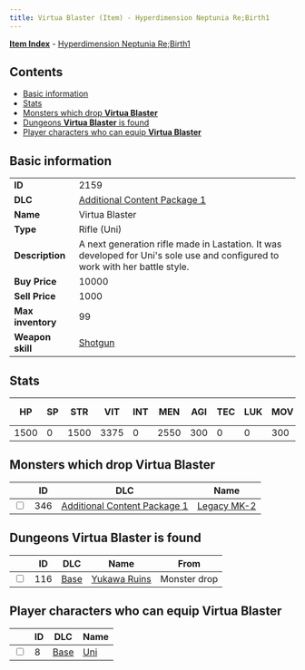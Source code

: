 ```yaml
---
title: Virtua Blaster (Item) - Hyperdimension Neptunia Re;Birth1
---
```


[**Item Index**](/neptunia/rb1/item/index.html) - [Hyperdimension Neptunia Re;Birth1](/neptunia/rb1)

## Contents

- [Basic information](#basic-information)
- [Stats](#stats)
- [Monsters which drop **Virtua Blaster**](#monsters-which-drop-virtua-blaster)
- [Dungeons **Virtua Blaster** is found](#dungeons-virtua-blaster-is-found)
- [Player characters who can equip **Virtua Blaster**](#player-characters-who-can-equip-virtua-blaster)

## Basic information

|   |   |
| -- | -- |
| **ID** | 2159 |
| **DLC** | [Additional Content Package 1](/neptunia/rb1/dlc/10-pack1.html) |
| **Name** | Virtua Blaster |
| **Type** | Rifle (Uni) |
| **Description** | A next generation rifle made in Lastation. It was developed for Uni's sole use and configured to work with her battle style. |
| **Buy Price** | 10000 |
| **Sell Price** | 1000 |
| **Max inventory** | 99 |
| **Weapon skill** | [Shotgun](/neptunia/rb1/skill/1-1503-shotgun.html) |


## Stats

| HP | SP | STR | VIT | INT | MEN | AGI | TEC | LUK | MOV | Fire res. | Ice res. | Wind res. | Lightning res. |
| -- | -- | --- | --- | --- | --- | --- | --- | --- | --- | --------- | -------- | --------- | -------------- |
| 1500 | 0 | 1500 | 3375 | 0 | 2550 | 300 | 0 | 0 | 300 | 0 | 0 | 0 | 0 |


## Monsters which drop **Virtua Blaster**

|    | ID | DLC | Name |
| -- | -- | --- | ---- |
| <input type="checkbox" id="rb1-monster-10-346" class="trackbox" /> | 346 | [Additional Content Package 1](/neptunia/rb1/dlc/10-pack1.html) | [Legacy MK-2](/neptunia/rb1/monster/10-346-legacy-mk-2.html) |


## Dungeons **Virtua Blaster** is found

|    | ID | DLC | Name | From |
| -- | -- | --- | ---- | ---- |
| <input type="checkbox" id="rb1-dungeon-1-116" class="trackbox" /> | 116 | [Base](/neptunia/rb1/dlc/1-base.html) | [Yukawa Ruins](/neptunia/rb1/dungeon/1-116-yukawa-ruins.html) | Monster drop |


## Player characters who can equip **Virtua Blaster**

|    | ID | DLC | Name |
| -- | -- | --- | ---- |
| <input type="checkbox" id="rb1-player-1-8" class="trackbox" /> | 8 | [Base](/neptunia/rb1/dlc/1-base.html) | [Uni](/neptunia/rb1/player/1-8-uni.html) |
